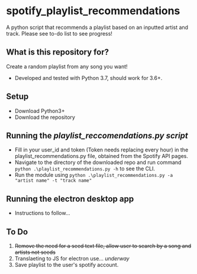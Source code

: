 # spotify_playlist_recommendations
A python script that recommends a playlist based on an inputted artist and track. Please see to-do list to see progress!

## What is this repository for? ##
Create a random playlist from any song you want!
* Developed and tested with Python 3.7, should work for 3.6+.

## Setup ##
* Download Python3+
* Download the repository 

## Running the *playlist_reccomendations.py script* ##
* Fill in your user_id and token (Token needs replacing every hour) in the playlist_recommendations.py file, obtained from the Spotify API pages.
* Navigate to the directory of the downloaded repo and run command ```python .\playlist_recommendations.py -h``` to see the CLI.
* Run the module using ```python .\playlist_recommendations.py -a "artist name" -t "track name"```

## Running the electron desktop app ##
* Instructions to follow...

## To Do ##
1. <s>Remove the need for a seed text file, allow user to search by a song and artists not seeds</s>
2. Translaeting to JS for electron use... *underway*
3. Save playlist to the user's spotify account.
